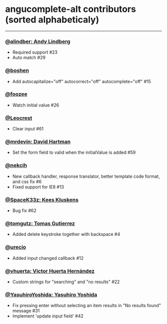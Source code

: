 # angucomplete-alt contributors (sorted alphabeticaly)

---

### [@alindber: Andy Lindberg](https://github.com/alindber)

* Required support #23
* Auto match #29

### [@boshen](https://github.com/Boshen)

* Add autocapitalize="off" autocorrect="off" autocomplete="off" #15

### [@foozee](https://github.com/foozee)

* Watch initial value #26

### [@Leocrest](https://github.com/Leocrest)

* Clear input #61

### [@mrdevin: David Hartman](https://github.com/mrdevin)

* Set the form field to valid when the initialValue is added #59

### [@nekcih](https://github.com/nekcih)

* New callback handler, response translator, better template code format, and css fix #6
* Fixed support for IE8 #13

### [@SpaceK33z: Kees Kluskens](https://github.com/SpaceK33z)

* Bug fix #62

### [@tomgutz: Tomas Gutierrez](https://github.com/tomgutz)

* Added delete keystroke together with backspace #4

### [@urecio](https://github.com/urecio)

* Added input changed callback #12

### [@vhuerta: Victor Huerta Hernández](https://github.com/vhuerta)

* Custom strings for "searching" and "no results"  #22

### [@YasuhiroYoshida: Yasuhiro Yoshida](https://github.com/YasuhiroYoshida)

* Fix pressing enter without selecting an item results in "No results found" message #31
* Implement 'update input field' #42


